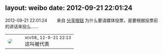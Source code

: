 layout: weibo
date: 2012-09-21 22:01:24
---
<meta name="referrer" content="no-referrer" />

2012-09-21 22:01:24  &nbsp;&nbsp;&nbsp;&nbsp;&nbsp;&nbsp; 来自 <a href="http://app.weibo.com/t/feed/cUcI1A" rel="nofollow">分享按钮</a>
为什么要请媒体投票，是要根据投票前的讲话来投么…… ​​​

<table style="width: 100%;">
  <tr>
    <td style="width: 40px;"><img style="border-radius:50%" src="https://tva3.sinaimg.cn/crop.0.0.1242.1242.50/801f7e9ajw8f3peekcgoqj20yi0yidg9.jpg?KID=imgbed,tva&Expires=1624463478&ssig=3tmFZqLRV5"></td>
    <td colspan="2"><small>xcv58_ 12-9-21 22:13</small><br/>这叫被代表</td>
  </tr>
</table>
